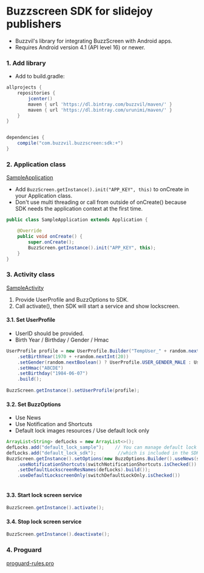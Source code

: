 # Buzzscreen SDK for slidejoy publishers

- Buzzvil's library for integrating BuzzScreen with Android apps.
- Requires Android version 4.1 (API level 16) or newer.

### 1. Add library

- Add to build.gradle:

```groovy
allprojects {
    repositories {
        jcenter()
        maven { url 'https://dl.bintray.com/buzzvil/maven/' }
        maven { url 'https://dl.bintray.com/urunimi/maven/' }
    }
}


dependencies {
    compile("com.buzzvil.buzzscreen:sdk:+")
}

```


### 2. Application class

[SampleApplication](https://github.com/Buzzvil/slidejoy-sdk/blob/master/app/src/main/java/com/slidejoy/sample/SampleApplication.java)

- Add `BuzzScreen.getInstance().init("APP_KEY", this)` to onCreate in your Application class.
- Don't use multi threading or call from outside of onCreate() because SDK needs the application context at the first time.

```java
public class SampleApplication extends Application {

	@Override
	public void onCreate() {
		super.onCreate();
		BuzzScreen.getInstance().init("APP_KEY", this);
	}
}
```



### 3. Activity class

[SampleActivity](https://github.com/Buzzvil/slidejoy-sdk/blob/master/app/src/main/java/com/slidejoy/sample/SampleActivity.java)


1. Provide UserProfile and BuzzOptions to SDK.
2. Call activate(), then SDK will start a service and show lockscreen.

#### 3.1. Set UserProfile

- UserID should be provided.
- Birth Year / Birthday / Gender / Hmac

```java
UserProfile profile = new UserProfile.Builder("TempUser_" + random.nextInt(100))
	.setBirthYear(1970 + +random.nextInt(20))
	.setGender(random.nextBoolean() ? UserProfile.USER_GENDER_MALE : UserProfile.USER_GENDER_FEMALE)
	.setHmac("ABCDE")
	.setBirthday("1984-06-07")
	.build();
						
BuzzScreen.getInstance().setUserProfile(profile);
```

#### 3.2. Set BuzzOptions

- Use News
- Use Notification and Shortcuts
- Default lock images resources / Use default lock only
	
```java
ArrayList<String> defLocks = new ArrayList<>();
defLocks.add("default_lock_sample");    // You can manage default lock screens manually.
defLocks.add("default_lock_sdk");        //which is included in the SDK project.
BuzzScreen.getInstance().setOptions(new BuzzOptions.Builder().useNews(switchNews.isChecked())
	.useNotificationShortcuts(switchNotificationShortcuts.isChecked())
	.setDefaultLockscreenResNames(defLocks).build());
	.useDefaultLockscreenOnly(switchDefaultLockOnly.isChecked())
						
```

#### 3.3. Start lock screen service

```java
BuzzScreen.getInstance().activate();
```

#### 3.4. Stop lock screen service

```java
BuzzScreen.getInstance().deactivate();
```

### 4. Proguard

[proguard-rules.pro](https://github.com/Buzzvil/slidejoy-sdk/blob/master/proguard-rules.pro)
